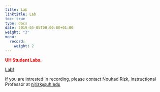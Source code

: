 ```yaml
---
title: Lab
linktitle: Lab
toc: true
type: docs
date: 2019-05-05T00:00:00+01:00
weight: "3"
menu:
  record:
    weight: 2
---
```



<span style="color:red">**UH Student Labs.**</span>

[Lab1](https://www.bauer.uh.edu/sure/) 

If you are intrested in recording, please contact Nouhad Rizk, Instructional Professor  at <span style="color:blue">njrizk@uh.edu</span> 